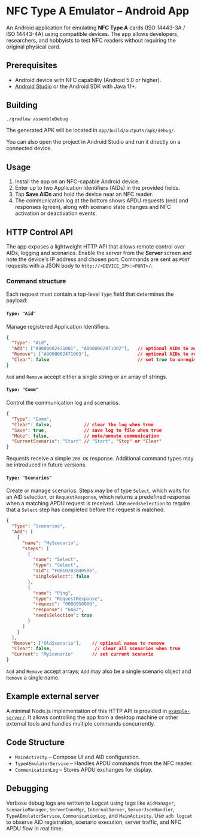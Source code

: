 # NFC Type A Emulator – Android App

An Android application for emulating **NFC Type A** cards (ISO 14443-3A / ISO 14443-4A) using compatible devices.
The app allows developers, researchers, and hobbyists to test NFC readers without requiring the original physical card.

## Prerequisites

- Android device with NFC capability (Android 5.0 or higher).
- [Android Studio](https://developer.android.com/studio) or the Android SDK with Java 11+.

## Building

```bash
./gradlew assembleDebug
```

The generated APK will be located in `app/build/outputs/apk/debug/`.

You can also open the project in Android Studio and run it directly on a connected device.

## Usage

1. Install the app on an NFC-capable Android device.
2. Enter up to two Application Identifiers (AIDs) in the provided fields.
3. Tap **Save AIDs** and hold the device near an NFC reader.
4. The communication log at the bottom shows APDU requests (red) and responses (green),
   along with scenario state changes and NFC activation or deactivation events.

## HTTP Control API

The app exposes a lightweight HTTP API that allows remote control over AIDs,
logging and scenarios. Enable the server from the **Server** screen and note
the device's IP address and chosen port. Commands are sent as `POST` requests
with a JSON body to `http://<DEVICE_IP>:<PORT>/`.

### Command structure

Each request must contain a top-level `Type` field that determines the payload:

#### `Type: "Aid"`

Manage registered Application Identifiers.

```json
{
  "Type": "Aid",
  "Add": ["A0000002471001", "A0000002471002"],   // optional AIDs to add
  "Remove": ["A0000002471003"],                  // optional AIDs to remove
  "Clear": false                                 // set true to unregister all AIDs
}
```
`Add` and `Remove` accept either a single string or an array of strings.

#### `Type: "Comm"`

Control the communication log and scenarios.

```json
{
  "Type": "Comm",
  "Clear": false,            // clear the log when true
  "Save": true,              // save log to file when true
  "Mute": false,             // mute/unmute communication
  "CurrentScenario": "Start" // "Start", "Stop" or "Clear"
}
```

Requests receive a simple `200 OK` response. Additional command types may be
introduced in future versions.

#### `Type: "Scenarios"`

Create or manage scenarios.
Steps may be of type `Select`, which waits for an AID selection, or
`RequestResponse`, which returns a predefined response when a matching APDU
request is received. Use `needsSelection` to require that a `Select` step has
completed before the request is matched.

```json
{
  "Type": "Scenarios",
  "Add": [
    {
      "name": "MyScenario",
      "steps": [
        {
          "name": "Select",
          "type": "Select",
          "aid": "F0010203040506",
          "singleSelect": false
        },
        {
          "name": "Ping",
          "type": "RequestResponse",
          "request": "00B0950000",
          "response": "6A82",
          "needsSelection": true
        }
      ]
    }
  ],
  "Remove": ["OldScenario"],    // optional names to remove
  "Clear": false,                // clear all scenarios when true
  "Current": "MyScenario"       // set current scenario
}
```
`Add` and `Remove` accept arrays; `Add` may also be a single scenario object and `Remove` a single name.

## Example external server

A minimal Node.js implementation of this HTTP API is provided in
[`example-server/`](example-server/). It allows controlling the app from a
desktop machine or other external tools and handles multiple commands
concurrently.

## Code Structure

- `MainActivity` – Compose UI and AID configuration.
- `TypeAEmulatorService` – Handles APDU commands from the NFC reader.
- `CommunicationLog` – Stores APDU exchanges for display.

## Debugging

Verbose debug logs are written to Logcat using tags like `AidManager`, `ScenarioManager`,
`ServerConnMgr`, `InternalServer`, `ServerJsonHandler`, `TypeAEmulatorService`,
`CommunicationLog`, and `MainActivity`. Use `adb logcat` to observe AID
registration, scenario execution, server traffic, and NFC APDU flow in real time.
